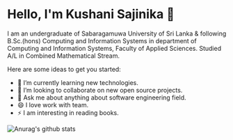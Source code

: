 # Hello, I'm Kushani Sajinika 👋

I am an undergraduate of Sabaragamuwa University of Sri Lanka & following B.Sc.(hons) Computing and Information Systems in department of Computing and Information Systems, Faculty of Applied Sciences. 
Studied A/L in Combined Mathematical Stream.

Here are some ideas to get you started:

- 🌱 I’m currently learning new technologies.
- 👯 I’m looking to collaborate on new open source projects.
- 💬 Ask me about anything about software engineering field.
- 😄 I love work with team.
- ⚡ I am interesting in reading books.


![Anurag's github stats](https://github-readme-stats.vercel.app/api?username=kushanisajinika&show_icons=true&theme=tokyonight)

